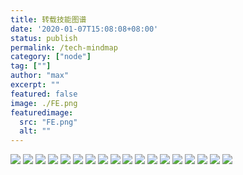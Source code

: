 ```yaml
---
title: 转载技能图谱
date: '2020-01-07T15:08:08+08:00'
status: publish
permalink: /tech-mindmap
category: ["node"] 
tag: [""]
author: "max"
excerpt: ""
featured: false
image: ./FE.png
featuredimage:
  src: "FE.png"
  alt: ""
---
```


![](./language.png)
![](./Angular2.png)
![](./architect.png)
![](./CloudCal.png)
![](./Container.png)
![](./DBA.png)
![](./DevOps.png)
![](./FE.png)
![](./H5.png)
![](./Hadoop.png)
![](./K8S.png)
![](./machineLearning.png)
![](./MicroServices.png)
![](./Mobile.png)
![](./MobileTest.png)
![](./openResty.png)
![](./Security.png)
![](./CTO.png)